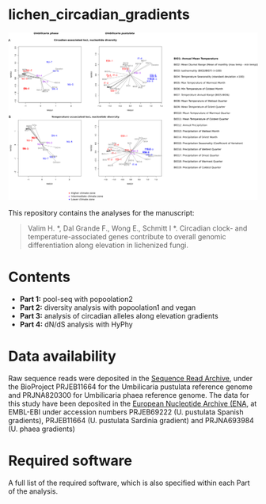 # lichen_circadian_gradients

![splash](FigureS1.png)

This repository contains the analyses for the manuscript: 

> Valim H. *, Dal Grande F., Wong E., Schmitt I *. Circadian clock- and temperature-associated genes contribute to overall genomic differentiation along elevation in lichenized fungi.

# Contents

- **Part 1:** pool-seq with popoolation2
- **Part 2:** diversity analysis with popoolation1 and vegan
- **Part 3:** analysis of circadian alleles along elevation gradients
- **Part 4:** dN/dS analysis with HyPhy

# Data availability

Raw sequence reads were deposited in the [Sequence Read Archive](https://www.ncbi.nlm.nih.gov/sra), under the BioProject PRJEB11664 for the Umbilicaria pustulata reference genome and PRJNA820300 for Umbilicaria phaea reference genome. The data for this study have been deposited in the [European Nucleotide Archive (ENA](https://www.ebi.ac.uk/ena/browser/home), at EMBL-EBI under accession numbers PRJEB69222 (U. pustulata Spanish gradients), PRJEB11664 (U. pustulata Sardinia gradient) and PRJNA693984 (U. phaea gradients)

# Required software

A full list of the required software, which is also specified within each Part of the analysis.



